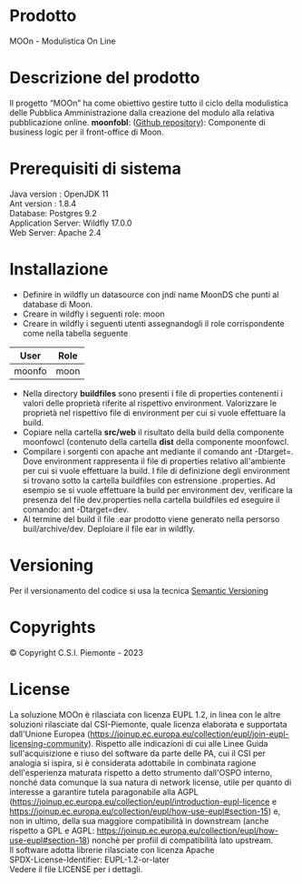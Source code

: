 # Prodotto 
MOOn - Modulistica On Line
# Descrizione del prodotto 
Il progetto “MOOn” ha come obiettivo gestire tutto il ciclo della modulistica delle Pubblica Amministrazione dalla creazione del modulo alla relativa pubblicazione online.
**moonfobl**: ([Github repository](https://github.com/csipiemonte/moon/moonfobl)): Componente di business logic per il front-office di Moon.

# Prerequisiti di sistema 
Java version : OpenJDK 11  
Ant version : 1.8.4   
Database: Postgres 9.2  
Application Server: Wildfly 17.0.0  
Web Server: Apache 2.4

# Installazione
- Definire in wildfly un datasource con jndi name MoonDS che punti al database di Moon.
- Creare in wildfly i seguenti role: moon
- Creare in wildfly i seguenti utenti assegnandogli il role corrispondente come nella tabella seguente  
<center>

| User | Role |
| --- | --- |
| moonfo | moon |

</center>

- Nella directory **buildfiles** sono presenti i file di properties contenenti i valori delle proprietà riferite al rispettivo environment. Valorizzare le proprietà nel rispettivo file di environment per cui si vuole effettuare la build.
- Copiare nella cartella **src/web** il risultato della build della componente moonfowcl (contenuto della cartella **dist** della componente moonfowcl.
- Compilare i sorgenti con apache ant mediante il comando ant -Dtarget=<environment>. Dove environment rappresenta il file di properties relativo all'ambiente per cui si vuole effettuare la build. I file di definizione degli environment si trovano sotto la cartella buildfiles con estrensione .properties.
Ad esempio se si vuole effettuare la build per environment dev, verificare la presenza del file dev.properties nella cartella buildfiles ed eseguire il comando: ant -Dtarget=dev.
- Al termine del build il file .ear prodotto viene generato nella persorso buil/archive/dev.
Deploiare il file ear in wildfly.

# Versioning  
Per il versionamento del codice si usa la tecnica [Semantic Versioning](http://semver.org)

# Copyrights 
© Copyright C.S.I. Piemonte - 2023

# License 
La soluzione MOOn è rilasciata con licenza EUPL 1.2, in linea con le altre soluzioni rilasciate dal CSI-Piemonte, quale licenza elaborata e supportata dall'Unione Europea (https://joinup.ec.europa.eu/collection/eupl/join-eupl-licensing-community). Rispetto alle indicazioni di cui alle Linee Guida sull'acquisizione e riuso del software da parte delle PA, cui il CSI per analogia si ispira, si è considerata adottabile in combinata ragione dell'esperienza maturata rispetto a detto strumento dall'OSPO interno, nonché data comunque la sua natura di network license, utile per quanto di interesse a garantire tutela paragonabile alla AGPL (https://joinup.ec.europa.eu/collection/eupl/introduction-eupl-licence e https://joinup.ec.europa.eu/collection/eupl/how-use-eupl#section-15) e, non in ultimo, della sua maggiore compatibilità in downstream (anche rispetto a GPL e AGPL: https://joinup.ec.europa.eu/collection/eupl/how-use-eupl#section-18) nonchè per profiil di compatibilità lato upstream.  
Il software adotta librerie rilasciate con licenza Apache\
SPDX-License-Identifier: EUPL-1.2-or-later\
Vedere il file LICENSE per i dettagli.
